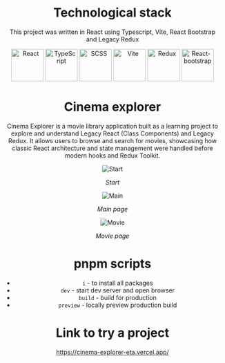<div align="center">

# Technological stack

This project was written in React using Typescript, Vite, React Bootstrap and Legacy Redux

<img src="https://cdn.freebiesupply.com/logos/large/2x/react-1-logo-png-transparent.png" alt="React" width="75" height="75" style="object-fit: cover;">
<img src="https://static-00.iconduck.com/assets.00/typescript-icon-icon-1024x1024-vh3pfez8.png" alt="TypeScript" width="75" height="75" style="object-fit: cover;">
<img src="https://cdn-icons-png.flaticon.com/512/5968/5968358.png" alt="SCSS" width="75" height="75" style="object-fit: cover;">
<img src="https://upload.wikimedia.org/wikipedia/commons/f/f1/Vitejs-logo.svg" alt="Vite" width="75" height="75" style="object-fit: cover">
<img src="https://cdn-images-1.medium.com/max/1600/1*Vo5RDpNkOsfDn8sx06mthA.png" alt="Redux" width="75" height="75" style="object-fit: cover;">
<img src="https://shapebootstrap.net/wp-content/uploads/2023/06/image-5.jpeg" alt="React-bootstrap" width="75" height="75" style="object-fit: cover;">

# Cinema explorer

Cinema Explorer is a movie library application built as a learning project to explore and understand Legacy React (Class Components) and Legacy Redux. It allows users to browse and search for movies, showcasing how classic React architecture and state management were handled before modern hooks and Redux Toolkit.

![Start](https://docs.google.com/uc?id=1fPldCRxJ60BqZg_py_942KJWIwYVGIHG)

<i>Start</i>

![Main](https://docs.google.com/uc?id=1EnLz2BSiRIikxdg_9XaXWfQiObQBDJtM)

<i>Main page</i>

![Movie](https://docs.google.com/uc?id=1UihbASw5iz8lNzuLAQ03NiopR6vq7e0U)

<i>Movie page</i>

# pnpm scripts

- `i` - to install all packages
- `dev` - start dev server and open browser
- `build` - build for production
- `preview` - locally preview production build

# Link to try a project

https://cinema-explorer-eta.vercel.app/

</div>

